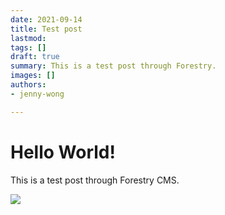 ```yaml
---
date: 2021-09-14
title: Test post
lastmod: 
tags: []
draft: true
summary: This is a test post through Forestry.
images: []
authors:
- jenny-wong

---
```

# Hello World!

This is a test post through Forestry CMS.

![](public/ocean.jpeg)